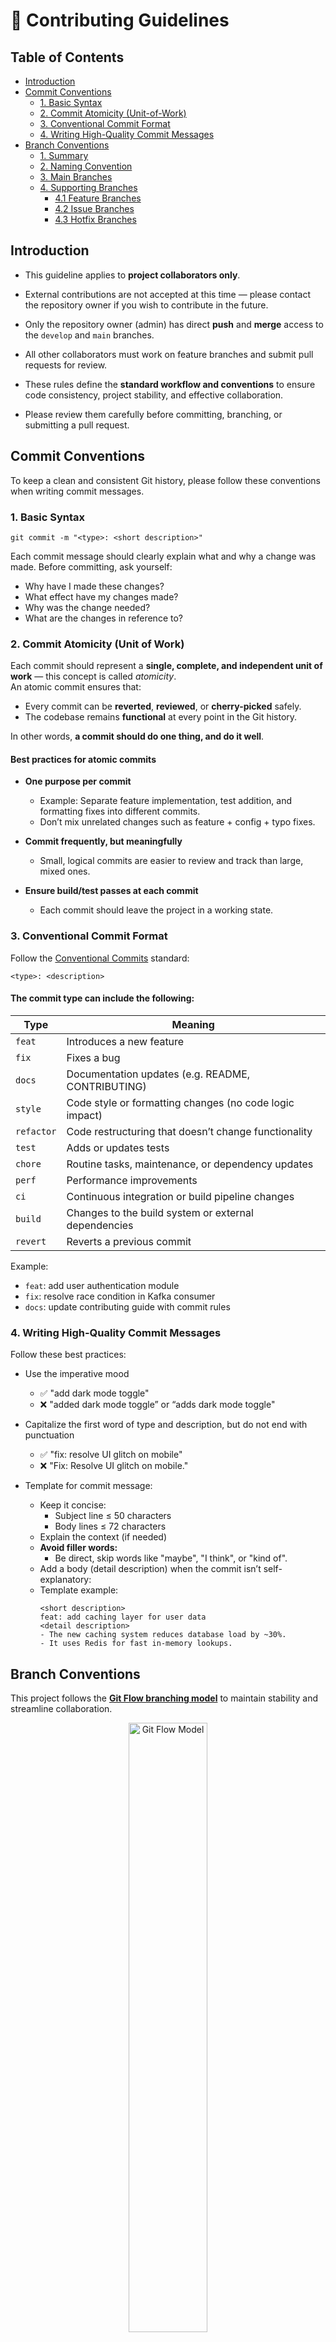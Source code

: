 # 📝 Contributing Guidelines

## Table of Contents
- [Introduction](#introduction)
- [Commit Conventions](#commit-conventions)
    - [1. Basic Syntax](#1-basic-syntax)
    - [2. Commit Atomicity (Unit-of-Work)](#2-commit-atomicity-unit-of-work)
    - [3. Conventional Commit Format](#3-conventional-commit-format)
    - [4. Writing High-Quality Commit Messages](#4-writing-high-quality-commit-messages)
- [Branch Conventions](#branch-conventions)
    - [1. Summary](#1-summary)
    - [2. Naming Convention](#2-naming-convention)
    - [3. Main Branches](#3-main-branches)
    - [4. Supporting Branches](#4-supporting-branches)
        - [4.1 Feature Branches](#41-feature-branches)
        - [4.2 Issue Branches](#42-issue-branches)
        - [4.3 Hotfix Branches](#43-hotfix-branches)

## Introduction

- This guideline applies to **project collaborators only**.

- External contributions are not accepted at this time — please contact the repository owner if you wish to contribute in the future.

- Only the repository owner (admin) has direct **push** and **merge** access to the `develop` and `main` branches.  

- All other collaborators must work on feature branches and submit pull requests for review.

- These rules define the **standard workflow and conventions** to ensure code consistency, project stability, and effective collaboration.  

- Please review them carefully before committing, branching, or submitting a pull request.

## Commit Conventions

To keep a clean and consistent Git history, please follow these conventions when writing commit messages.

### 1. Basic Syntax

```
git commit -m "<type>: <short description>"
```

Each commit message should clearly explain what and why a change was made. Before committing, ask yourself:
- Why have I made these changes?
- What effect have my changes made?
- Why was the change needed?
- What are the changes in reference to?

### 2. Commit Atomicity (Unit of Work)

Each commit should represent a **single, complete, and independent unit of work** — this concept is called *atomicity*.  
An atomic commit ensures that:
- Every commit can be **reverted**, **reviewed**, or **cherry-picked** safely.
- The codebase remains **functional** at every point in the Git history.

In other words, **a commit should do one thing, and do it well**.

#### Best practices for atomic commits

- **One purpose per commit**
    - Example: Separate feature implementation, test addition, and formatting fixes into different commits.
    - Don’t mix unrelated changes such as feature + config + typo fixes.

- **Commit frequently, but meaningfully**
    - Small, logical commits are easier to review and track than large, mixed ones.

- **Ensure build/test passes at each commit**
    - Each commit should leave the project in a working state.


### 3. Conventional Commit Format
Follow the [Conventional Commits](https://www.conventionalcommits.org/en/v1.0.0/)
standard:
```
<type>: <description>
```

#### The commit type can include the following:

| Type       | Meaning                                                 |
| ---------- | ------------------------------------------------------- |
| `feat`     | Introduces a new feature                                |
| `fix`      | Fixes a bug                                             |
| `docs`     | Documentation updates (e.g. README, CONTRIBUTING)       |
| `style`    | Code style or formatting changes (no code logic impact) |
| `refactor` | Code restructuring that doesn’t change functionality    |
| `test`     | Adds or updates tests                                   |
| `chore`    | Routine tasks, maintenance, or dependency updates       |
| `perf`     | Performance improvements                                |
| `ci`       | Continuous integration or build pipeline changes        |
| `build`    | Changes to the build system or external dependencies    |
| `revert`   | Reverts a previous commit                               |

Example: 
- ``feat``: add user authentication module
- ``fix``: resolve race condition in Kafka consumer
- ``docs``: update contributing guide with commit rules

### 4. Writing High-Quality Commit Messages

Follow these best practices:

- Use the imperative mood
  - ✅ "add dark mode toggle"
  - ❌ "added dark mode toggle” or “adds dark mode toggle"

- Capitalize the first word of type and description, but do not end with punctuation
  - ✅ "fix: resolve UI glitch on mobile"
  - ❌ "Fix: Resolve UI glitch on mobile."

- Template for commit message:
  - Keep it concise:
    - Subject line ≤ 50 characters
    - Body lines ≤ 72 characters 
  - Explain the context (if needed)
  - **Avoid filler words:**
    - Be direct, skip words like "maybe", "I think", or "kind of".
  - Add a body (detail description) when the commit isn’t self-explanatory:
  - Template example:
    ```
    <short description>
    feat: add caching layer for user data
    <detail description>
    - The new caching system reduces database load by ~30%.
    - It uses Redis for fast in-memory lookups.
    ```

## Branch Conventions

This project follows the [**Git Flow branching model**](https://nvie.com/posts/a-successful-git-branching-model/#hotfix-branches) to maintain stability and streamline collaboration.

<p align="center">
  <img src="images/git_flow_model.png" alt="Git Flow Model" width="50%">
</p>

---

### 1. Summary

<table>
  <thead>
    <tr>
      <th>Environment</th>
      <th>Branch</th>
      <th>Description</th>
    </tr>
  </thead>
  <tbody>
    <tr>
      <td>Stable</td>
      <td><code>main</code></td>
      <td>Accepts merges from <code>develop</code> and <code>hotfix/*</code></td>
    </tr>
    <tr>
      <td>Working</td>
      <td><code>develop</code></td>
      <td>Accepts merges from <code>feature/*</code>, <code>issue/*</code>, and <code>hotfix/*</code></td>
    </tr>
    <tr>
      <td>Feature / Issue</td>
      <td><code>feature/*</code>, <code>issue/*</code></td>
      <td>Always branch from the latest <code>develop</code></td>
    </tr>
    <tr>
      <td>Hotfix</td>
      <td><code>hotfix/*</code></td>
      <td>Always branch from <code>main</code></td>
    </tr>
  </tbody>
</table>

---

### 2. Naming Convention
```
<type>/<short-description>
```

#### Common branch types
- `feature/` → for developing new features
- `bugfix/` → for fixing non-critical bugs
- `hotfix/` → for urgent fixes in production
- `release/` → for preparing a release version
- `chore/` → for maintenance tasks (CI/CD, configs, etc.)

#### Examples

```
feature/login-google
bugfix/cart-empty-error
hotfix/payment-crash
release/v1.2.0
chore/update-dependencies
feature/user-profile-management
bugfix/responsive-layout-mobile
```

---

## 3. Main Branches

A repository must always include the following permanent branches:

- **`main`** — represents the production-ready code.
- **`develop`** — represents the latest development changes for the upcoming release.

<p align="center">
  <img src="images/main_branches.png" alt="Main Branches" width="50%">
</p>

### Description

- `develop` (or `origin/develop`) always contains the most recent development updates for the next release.  
  It is branched from `main` and periodically merged back when stable.

- `main` (or `origin/main`) contains the production-ready code currently deployed.

When the `develop` branch reaches a stable state and passes testing, it is merged back into `main`, followed by tagging a new release version.

---

## 4. Supporting Branches

Supporting branches enable parallel development among team members.  
Unlike the main branches, these are **temporary** and should be deleted once their purpose is fulfilled.

The following types are commonly used:
- `feature` branches
- `issue` branches
- `hotfix` branches

Each type serves a specific purpose and follows strict branching and merging rules.

---

### 4.1. Feature Branches

Feature branches are used to develop new features or major enhancements that may span multiple release cycles.  
Regardless of their lifecycle, **feature branches must always merge back into `develop`.**

<p align="center">
  <img src="images/feature_branches.png" alt="Feature Branches" width="50%">
</p>

#### Rules:
- Must branch from: `develop`
- Must merge back into: `develop`
- Naming convention: `feature/<id>`

#### Workflow:
- If the branch does not exist yet:
    ```
    git checkout -b feature/<id> develop
    git push origin feature/<id>
    ```
  
- Regularly sync updates from ``develop`` to keep it up to date:
    ```
    git merge develop
    ```
- When the feature is complete:
    ```
    git checkout develop
    git merge --no-ff feature/<id>
    git push origin develop
    git push origin :feature/<id>     # deletes the remote branch
    ```
If you don’t have write access to develop, push your branch to GitHub and open a pull request.

---

### 4.2. Issue Branches

Issue branches are used to fix bugs or issues scheduled for the next release.
They are semantically different from feature branches but follow the same workflow.
Like features, they must always merge back into develop.

Rules:
- Must branch from: develop
- Must merge back into: develop
- Naming convention: issue/<id>

Workflow:
```
git checkout -b issue/<id> develop
git push origin issue/<id>
```

- Sync updates from develop regularly:
    ```
    git merge develop
    ```

- When the fix is ready:
    ```
    git checkout develop
    git merge --no-ff issue/<id>
    git push origin develop
    git push origin :issue/<id>       # deletes the remote branch
    ```

For contributors without write access, submit your changes through a pull request.

---

### 4.3. Hotfix Branches

Hotfix branches are used for urgent fixes on production when something critical fails.
They always branch from main and must be merged into both main and develop after completion.

<p align="center"> <img src="images/hotfix_branches.png" alt="Hotfix Branches" width="50%"> </p>

Rules:
- Must branch from: main
- Must merge back into: main and develop
- Naming convention: hotfix/<id>

Workflow:
- Create the branch:
    ```
    git checkout -b hotfix/<id> main
    git push origin hotfix/<id>
    ```
- After the fix is complete:
    ```
    git checkout main
    git merge --no-ff hotfix/<id>
    git tag -a <tag>                   # tag the fix
    git push origin main --tags
    ```
- Merge the fix into develop to keep branches synchronized:
    ```
    git checkout develop
    git merge --no-ff hotfix/<id>
    git push origin develop
    git push origin :hotfix/<id>       # deletes the remote branch
    ```
